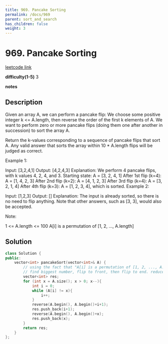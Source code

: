 ```yaml
---
title: 969. Pancake Sorting
permalink: /docs/969
parent: sort_and_search
has_children: false
weight: 3
---
```

# 969. Pancake Sorting
[leetcode link](https://leetcode.com/problems/pancake-sorting/)

**difficulty(1-5)** 
3

**notes**   


## Description
Given an array A, we can perform a pancake flip: We choose some positive integer k <= A.length, then reverse the order of the first k elements of A.  We want to perform zero or more pancake flips (doing them one after another in succession) to sort the array A.

Return the k-values corresponding to a sequence of pancake flips that sort A.  Any valid answer that sorts the array within 10 * A.length flips will be judged as correct.

 

Example 1:

Input: [3,2,4,1]
Output: [4,2,4,3]
Explanation: 
We perform 4 pancake flips, with k values 4, 2, 4, and 3.
Starting state: A = [3, 2, 4, 1]
After 1st flip (k=4): A = [1, 4, 2, 3]
After 2nd flip (k=2): A = [4, 1, 2, 3]
After 3rd flip (k=4): A = [3, 2, 1, 4]
After 4th flip (k=3): A = [1, 2, 3, 4], which is sorted. 
Example 2:

Input: [1,2,3]
Output: []
Explanation: The input is already sorted, so there is no need to flip anything.
Note that other answers, such as [3, 3], would also be accepted.
 

Note:

1 <= A.length <= 100
A[i] is a permutation of [1, 2, ..., A.length]

## Solution

```c++
class Solution {
public:
    vector<int> pancakeSort(vector<int>& A) {
        // using the fact that "A[i] is a permutation of [1, 2, ..., A.length]"
        // find biggest number, flip to front, then flip to end. reduce size, continue...
        vector<int> res;
        for (int x = A.size(); x > 0; x--){
            int i = 0; 
            while (A[i] != x){
                i++;
            }
            reverse(A.begin(), A.begin()+i+1);
            res.push_back(i+1);
            reverse(A.begin(), A.begin()+x);
            res.push_back(x);
        }
        return res;
    }
};
```


<!-- 
Default label
{: .label }

Blue label
{: .label .label-blue }

Stable
{: .label .label-green }

New release
{: .label .label-purple }

Coming soon
{: .label .label-yellow }

Deprecated
{: .label .label-red } -->
